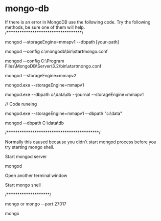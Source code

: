 # mongo-db
If there is an error in MongoDB use the following code.
Try the following methods, be sure one of them will help.
/***********************************/

mongod --storageEngine=mmapv1 --dbpath [your-path]

mongod --config c:\mongodb\bin\startmongo.conf

mongod --config C:\Program Files\MongoDB\Server\3.2\bin\startmongo.conf

mongod --storageEngine=mmapv2

mongod.exe --storageEngine=mmapv1

mongod.exe --dbpath c:\data\db --journal  --storageEngine=mmapv1

// Code runeing

mongod.exe --storageEngine=mmapv1 --dbpath "c:\data"

mongod --dbpath C:\data\db

/*******************************************/

Normally this caused because you didn't start mongod process before you try starting mongo shell.

Start mongod server

mongod

Open another terminal window

Start mongo shell


/********************/

mongo or mongo --port 27017

mongo
